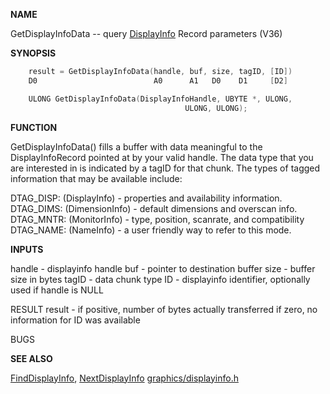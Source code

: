 
**NAME**

GetDisplayInfoData -- query [DisplayInfo](_00BD) Record parameters (V36)

**SYNOPSIS**

```c
    result = GetDisplayInfoData(handle, buf, size, tagID, [ID])
    D0                          A0      A1   D0    D1     [D2]

    ULONG GetDisplayInfoData(DisplayInfoHandle, UBYTE *, ULONG,
                                       ULONG, ULONG);

```
**FUNCTION**

GetDisplayInfoData() fills a buffer with data meaningful to the
DisplayInfoRecord pointed at by your valid handle. The data type
that you are interested in is indicated by a tagID for that chunk.
The types of tagged information that may be available include:

DTAG_DISP: (DisplayInfo)   - properties and availability information.
DTAG_DIMS: (DimensionInfo) - default dimensions and overscan info.
DTAG_MNTR: (MonitorInfo)   - type, position, scanrate, and
compatibility
DTAG_NAME: (NameInfo)      - a user friendly way to refer to this mode.

**INPUTS**

handle - displayinfo handle
buf    - pointer to destination buffer
size   - buffer size in bytes
tagID  - data chunk type
ID     - displayinfo identifier, optionally used if handle is NULL

RESULT
result - if positive, number of bytes actually transferred
if zero, no information for ID was available

BUGS

**SEE ALSO**

[FindDisplayInfo](FindDisplayInfo), [NextDisplayInfo](NextDisplayInfo)
[graphics/displayinfo.h](_00BD)
